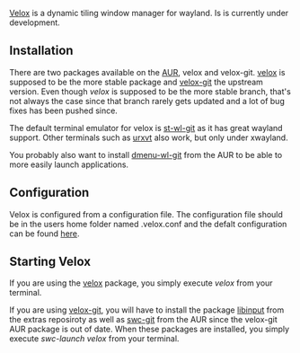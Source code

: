 [Velox](https://github.com/michaelforney/velox) is a dynamic tiling window manager for wayland. Is is currently under development.

## Installation

There are two packages available on the [AUR](/index.php/AUR "AUR"), velox and velox-git. [velox](https://aur.archlinux.org/packages/velox/) is supposed to be the more stable package and [velox-git](https://aur.archlinux.org/packages/velox-git/) the upstream version. Even though _velox_ is supposed to be the more stable branch, that's not always the case since that branch rarely gets updated and a lot of bug fixes has been pushed since.

The default terminal emulator for velox is [st-wl-git](https://aur.archlinux.org/packages/st-wl-git/) as it has great wayland support. Other terminals such as [urxvt](/index.php/Urxvt "Urxvt") also work, but only under xwayland.

You probably also want to install [dmenu-wl-git](https://aur.archlinux.org/packages/dmenu-wl-git/) from the AUR to be able to more easily launch applications.

## Configuration

Velox is configured from a configuration file. The configuration file should be in the users home folder named .velox.conf and the defalt configuration can be found [here](https://raw.githubusercontent.com/michaelforney/velox/master/velox.conf.sample).

## Starting Velox

If you are using the [velox](https://aur.archlinux.org/packages/velox/) package, you simply execute _velox_ from your terminal.

If you are using [velox-git](https://aur.archlinux.org/packages/velox-git/), you will have to install the package [libinput](https://www.archlinux.org/packages/?name=libinput) from the extras reposiroty as well as [swc-git](https://aur.archlinux.org/packages/swc-git/) from the AUR since the velox-git AUR package is out of date. When these packages are installed, you simply execute _swc-launch velox_ from your terminal.